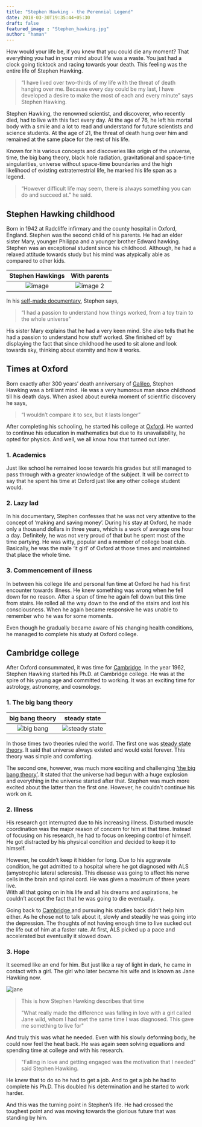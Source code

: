 ```yaml
---
title: "Stephen Hawking - the Perennial Legend"
date: 2018-03-30T19:35:44+05:30
draft: false
featured_image : "Stephen_hawking.jpg"
author: "haman"
---
```

How would your life be, if you knew that you could die any moment? That everything you had in your mind about life was a waste. You just had a clock going ticktock and racing towards your death. This feeling was the entire life of Stephen Hawking.

<blockquote>“I have lived over two-thirds of my life with the threat of death hanging over me. Because every day could be my last, I have developed a desire to make the most of each and every minute”
says Stephen Hawking.</blockquote>

Stephen Hawking, the renowned scientist, and discoverer, who recently died, had to live with this fact every day. At the age of 76, he left his mortal body with a smile and a lot to read and understand for future scientists and science students. At the age of 21, the threat of death hung over him and remained at the same place for the rest of his life.

Known for his various concepts and discoveries like origin of the universe, time, the big bang theory, black hole radiation, gravitational and space-time singularities, universe without space-time boundaries and the high likelihood of existing extraterrestrial life, he marked his life span as a legend. 

<blockquote>“However difficult life may seem, there is always something you can do and succeed at.”
 he said.</blockquote>


<h2>Stephen Hawking childhood</h2>

<p>Born in 1942 at Radcliffe infirmary and the county hospital in Oxford, England. Stephen was the second child of his parents. He had an elder sister Mary, younger Philippa and a younger brother Edward hawking. Stephen was an exceptional student since his childhood. Although, he had a relaxed attitude towards study but his mind was atypically able as compared to other kids.</p>

   Stephen Hawkings        |  With parents
:-------------------------:|:-------------------------:
![image](/blog/images/child.jpg)  |  ![image 2](/blog/images/young-stephen-hawking-1.jpg)
 In his [self-made documentary](https://www.youtube.com/watch?v=7NN2vsNgbZs
), Stephen says,

<blockquote>“I had a passion to understand how things worked, from a toy train to the whole universe”</blockquote>

<p>His sister Mary explains that he had a very keen mind. She also tells that he had a passion to understand how stuff worked. She finished off by displaying the fact that since childhood he used to sit alone and look towards sky, thinking about eternity and how it works.</p>


<h2>Times at Oxford</h2>

<p>Born exactly after 300 years’ death anniversary of 
	<a href="https://en.wikipedia.org/wiki/Galileo_Galilei" alt="scientist">Galileo</a>, Stephen Hawking was a brilliant mind. He was a very humorous man since childhood till his death days. 
When asked about eureka moment of scientific discovery he says,</p>

<blockquote>“I wouldn’t compare it to sex, but it lasts longer”</blockquote>

<p>After completing his schooling, he started his college at
<a href="http://www.ox.ac.uk/" alt="college 1" >Oxford</a>. He wanted to continue his education in mathematics but due to its unavailability, he opted for physics.
And well, we all know how that turned out later.</p>

<h3> 1.	Academics</h3>

<p>Just like school he remained loose towards his grades but still managed to pass through with a greater knowledge of the subject. It will be correct to say that he spent his time at Oxford just like any other college student would.</p>

<h3> 2.	Lazy lad</h3>

<a href="stephen7.jpg" alt="as a child"></a>
<p>In his documentary, Stephen confesses that he was not very attentive to the concept of ‘making and saving money’. During his stay at Oxford, he made only a thousand dollars in three years, which is a work of average one hour a day. Definitely, he was not very proud of that but he spent most of the time partying. He was witty, popular and a member of college boat club.
<br>
Basically, he was the male ‘it girl’ of Oxford at those times and maintained that place the whole time.</p>


<h3> 3.	Commencement of illness</h3>

<p>In between his college life and personal fun time at Oxford he had his first encounter towards illness. He knew something was wrong when he fell down for no reason.  After a span of time he again fell down but this time from stairs. He rolled all the way down to the end of the stairs and lost his consciousness. When he again became responsive he was unable to remember who he was for some moments.<br>

Even though he gradually became aware of his changing health conditions, he managed to complete his study at Oxford college.</p>

<h2>Cambridge college</h2>
 
<p>After Oxford consummated, it was time for <a href="https://www.cam.ac.uk/" alt="college 2">Cambridge</a>. In the year 1962, Stephen Hawking started his Ph.D. at Cambridge college. He was at the spire of his young age and committed to working. It was an exciting time for astrology, astronomy, and cosmology.</p>


<h3> 1.	The big bang theory</h3>


   big bang theory         |      steady state
:-------------------------:|:-------------------------:
![big bang](/blog/images/steady.jpeg)  |  ![steady state](/blog/images/big.jpeg)

<p>In those times two theories ruled the world. The first one was <a href="https://en.wikipedia.org/wiki/Steady_State_theory" alt="theory 1">steady state theory</a>. It said that universe always existed and would exist forever. This theory was simple and comforting. <br></p>

<p>The second one, however, was much more exciting and challenging <a href="https://en.wikipedia.org/wiki/The_Big_Bang_Theory" alt="theory 2">’the big bang theory’</a>. It stated that the universe had begun with a huge explosion and everything in the universe started after that.
Stephen was much more excited about the latter than the first one. However, he couldn’t continue his work on it.</p>


<h3> 2.	Illness</h3>

<p>His research got interrupted due to his increasing illness. Disturbed muscle coordination was the major reason of concern for him at that time. Instead of focusing on his research, he had to focus on keeping control of himself. He got distracted by his physical condition and decided to keep it to himself.</p>

<p>However, he couldn’t keep it hidden for long. Due to his aggravate condition, he got admitted to a hospital where he got diagnosed with ALS (amyotrophic lateral sclerosis). This disease was going to affect his nerve cells in the brain and spinal cord. He was given a maximum of three years live.<br>
With all that going on in his life and all his dreams and aspirations, he couldn’t accept the fact that he was going to die eventually. </p>

<p>Going back to <a href="https://www.cam.ac.uk/" alt="repeat">Cambridge </a> and pursuing his studies back didn’t help him either. As he chose not to talk about it, slowly and steadily he was going into the depression. The thoughts of not having enough time to live sucked out the life out of him at a faster rate. At first, ALS picked up a pace and accelerated but eventually it slowed down.</p>

<h3> 3.	Hope </h3>


<p>It seemed like an end for him. But just like a ray of light in dark, he came in contact with a girl. The girl who later became his wife and is known as  Jane Hawking now.</p>

![jane](/blog/images/4396a7cad34313d41d88f29a19fa1b9b.jpg)

<blockquote>This is how Stephen Hawking describes that time <br>
	
"What really made the difference was falling in love with a girl called Jane wild, whom I had met the same time I was diagnosed. 
This gave me something to live for"</blockquote>

<p>And truly this was what he needed. Even with his slowly deforming body, he could now feel the heat back. He was again seen solving equations and spending time at college and with his research.</p>

<blockquote>"Falling in love and getting engaged was the motivation that I needed"
said Stephen Hawking. </blockquote>

<p>He knew that to do so he had to get a job. And to get a job he had to complete his Ph.D. This doubled his determination and he started to work harder.

And this was the turning point in Stephen’s life. He had crossed the toughest point and was moving towards the glorious future that was standing by him.</p>




